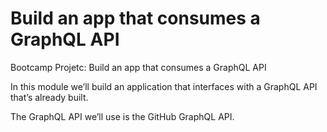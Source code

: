 # Build an app that consumes a GraphQL API

Bootcamp Projetc: Build an app that consumes a GraphQL API

In this module we’ll build an application that interfaces with a GraphQL API that’s already built.

The GraphQL API we’ll use is the GitHub GraphQL API.

